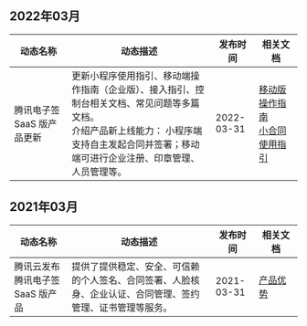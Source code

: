 ## 2022年03月
<table >
<thead>
<tr>
<th width="20%">动态名称</th>
<th width="50%">动态描述</th>
 <th width="15%">发布时间</th>  
<th width="15%">相关文档</th>
</tr>
</thead>
<tbody><tr>
<td>腾讯电子签 SaaS 版产品更新</td>
<td >更新小程序使用指引、移动端操作指南（企业版）、接入指引、控制台相关文档、常见问题等多篇文档。<br>介绍产品新上线能力： 小程序端支持自主发起合同并签署；移动端可进行企业注册、印章管理、人员管理等。  </td>
 <td>2022-03-31</td> 
<td><a href="https://cloud.tencent.com/document/product/1323/67434">移动版操作指南</a><br>
<a href="https://cloud.tencent.com/document/product/1323/59450">小合同使用指引</a></td>

</tr>
</tbody></table>

## 2021年03月
<table >
<thead>
<tr>
<th width="20%">动态名称</th>
<th width="50%">动态描述</th>
 <th width="15%">发布时间</th>  
<th width="15%">相关文档</th>
</tr>
</thead>
<tbody><tr>
<td>腾讯云发布腾讯电子签 SaaS 版产品</td>
<td >提供了提供稳定、安全、可信赖的个人签名、合同签署、人脸核身、企业认证、合同管理、签约管理、证书管理等服务。</td>
 <td>2021-03-31</td> 
<td><a href="https://cloud.tencent.com/document/product/1323/53800">产品优势</a></td>
</tr>
</tbody></table>
